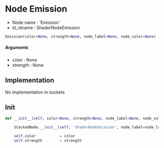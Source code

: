 # Node Emission

- Node name : 'Emission'
- bl_idname : ShaderNodeEmission


``` python
Emission(color=None, strength=None, node_label=None, node_color=None)
```
##### Arguments

- color : None
- strength : None

## Implementation

No implementation in sockets

## Init

``` python
def __init__(self, color=None, strength=None, node_label=None, node_color=None):

    StackedNode.__init__(self, 'ShaderNodeEmission', node_label=node_label, node_color=node_color)

    self.color           = color
    self.strength        = strength
```
